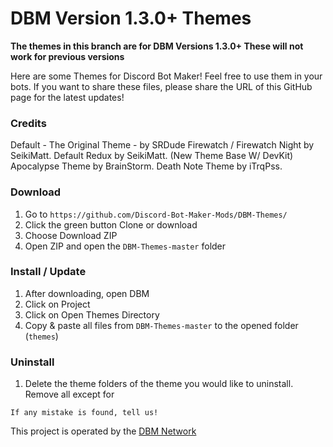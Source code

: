 # DBM Version 1.3.0+ Themes

**The themes in this branch are for DBM Versions 1.3.0+ These will not work for previous versions**

Here are some Themes for Discord Bot Maker! Feel free to use them in your bots. If you want to share these files, please share the URL of this GitHub page for the latest updates!

### Credits

  Default - The Original Theme - by SRDude
  Firewatch / Firewatch Night by SeikiMatt. 
  Default Redux by SeikiMatt. (New Theme Base W/ DevKit)
  Apocalypse Theme by BrainStorm.
  Death Note Theme by iTrqPss.


### Download
  1. Go to `https://github.com/Discord-Bot-Maker-Mods/DBM-Themes/`
  2. Click the green button Clone or download
  3. Choose Download ZIP
  4. Open ZIP and open the `DBM-Themes-master` folder

### Install / Update
  1. After downloading, open DBM
  2. Click on Project
  3. Click on Open Themes Directory
  4. Copy & paste all files from `DBM-Themes-master` to the opened folder (`themes`)

### Uninstall
  1. Delete the theme folders of the theme you would like to uninstall. Remove all except for


`If any mistake is found, tell us!`

This project is operated by the [DBM Network](https://dbm-network.com)
